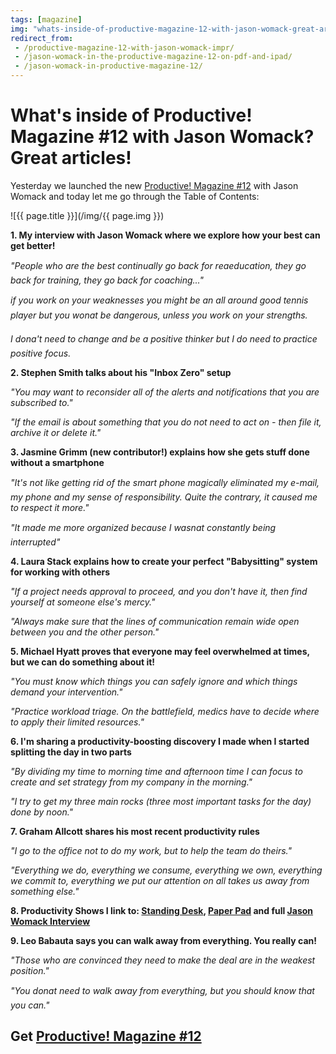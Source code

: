 ```yaml
---
tags: [magazine]
img: "whats-inside-of-productive-magazine-12-with-jason-womack-great-articles.jpg"
redirect_from:
 - /productive-magazine-12-with-jason-womack-impr/
 - /jason-womack-in-the-productive-magazine-12-on-pdf-and-ipad/
 - /jason-womack-in-productive-magazine-12/
---
```


# What's inside of Productive! Magazine #12 with Jason Womack? Great articles!

Yesterday we launched the new [Productive! Magazine #12](https://productivemag.com/12/) with Jason Womack and today let me go through the Table of Contents:

<!--More-->

![{{ page.title }}](/img/{{ page.img }})

**1. My interview with Jason Womack where we explore how your best can get better!**

_"People who are the best continually go back for reaeducation, they go back for training, they go back for coaching..."_

_if you work on your weaknesses you might be an all around good tennis player but you wonat be dangerous, unless you work on your strengths._

_I dona't need to change and be a positive thinker but I do need to practice positive focus._

**2. Stephen Smith talks about his "Inbox Zero" setup**

_"You may want to reconsider all of the alerts and notifications that you are subscribed to."_

_"If the email is about something that you do not need to act on - then file it, archive it or delete it."_

**3. Jasmine Grimm (new contributor!) explains how she gets stuff done without a smartphone**

_"It's not like getting rid of the smart phone magically eliminated my e-mail, my phone and my sense of responsibility. Quite the contrary, it caused me to respect it more."_

_"It made me more organized because I wasnat constantly being interrupted"_ 

**4. Laura Stack explains how to create your perfect "Babysitting" system for working with others** 

_"If a project needs approval to proceed, and you don't have it, then find yourself at someone else's mercy."_ 

_"Always make sure that the lines of communication remain wide open between you and the other person."_ 

**5. Michael Hyatt proves that everyone may feel overwhelmed at times, but we can do something about it!** 

_"You must know which things you can safely ignore and which things demand your intervention."_ 

_"Practice workload triage. On the battlefield, medics have to decide where to apply their limited resources."_ 

**6. I'm sharing a productivity-boosting discovery I made when I started splitting the day in two parts** 

_"By dividing my time to morning time and afternoon time I can focus to create and set strategy from my company in the morning."_ 

_"I try to get my three main rocks (three most important tasks for the day) done by noon."_ 

**7. Graham Allcott shares his most recent productivity rules** 

_"I go to the office not to do my work, but to help the team do theirs."_ 

_"Everything we do, everything we consume, everything we own, everything we commit to, everything we put our attention on all takes us away from something else."_

**8. Productivity Shows I link to: [Standing Desk](/still-standing-stand-up-desk-and-productivity-show-42/), [Paper Pad](/paper-pad-helps-me-focus-show-41/) and full [Jason Womack Interview](/interview-with-jason-womack-for-the-productive-magazine-12/)**

**9. Leo Babauta says you can walk away from everything. You really can!** 

_"Those who are convinced they need to make the deal are in the weakest position."_ 

_"You donat need to walk away from everything, but you should know that you can."_ 

## Get [Productive! Magazine #12](https://productivemag.com/12/)

[n]: https://michael.gratis/nozbe